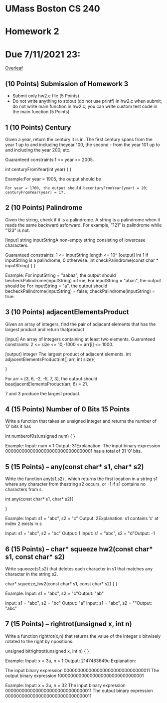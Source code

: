# UMass Boston CS 240

# Homework 2

# Due 7/11/2021 23:

[Overleaf](https://www.overleaf.com/read/fqhzhdpgdkyf)

## (10 Points) Submission of Homework 3

- Submit only hw2.c file (5 Points)
- Do not write anything to stdout (do not use printf) in hw2.c when submit; do not write main function
    in hw2.c; you can write custom test code in the main function (5 Points)

## 1 (10 Points) Century

Given a year, return the century it is in. The first century spans from the year 1 up to and including theyear 100, the second - from the year 101 up to and including the year 200, etc.

Guaranteed constraints:1 <= year <= 2005.

int centuryFromYear(int year)
{
}

Example:For year = 1905, the output should be

```
For year = 1700, the output should becenturyFromYear(year) = 20;
centuryFromYear(year) = 17.
```

## 2 (10 Points) Palindrome

Given the string, check if it is a palindrome. A string is a palindrome when it reads the same backward asforward. For example, ”121” is palindrome while ”123” is not.

[input] string inputStringA non-empty string consisting of lowercase characters.

Guaranteed constraints:
1 <= inputString.length <= 10^
[output] int
1 if inputString is a palindrome, 0 otherwise.
int checkPalindrome(const char * inputString) {
}

Example:
For inputString = "aabaa", the output should becheckPalindrome(inputString) = true;
For inputString = "abac", the output should be
For inputString = "a", the output should becheckPalindrome(inputString) = false;
checkPalindrome(inputString) = true.


## 3 (10 Points) adjacentElementsProduct

Given an array of integers, find the pair of adjacent elements that has the largest product and return thatproduct

[input]
An array of integers containing at least two elements.
Guaranteed constraints:
2 <= size <= 10,-1000 <= arr[i] <= 1000.

[output] integer
The largest product of adjacent elements.
int adjacentElementsProduct(int[] arr, int size){

}

For arr = [3, 6, -2, -5, 7, 3], the output should beadjacentElementsProduct(arr, 6) = 21.

7 and 3 produce the largest product.


## 4 (15 Points) Number of 0 Bits 15 Points

Write a function that takes an unsigned integer and returns the number of ’0’ bits it has

int numberof0s(unsigned num)
{
}

Example:
Input: num = 1
Output: 31Explanation: The input binary expression
00000000000000000000000000000001 has a total of 31 ’0’ bits.


## 5 (15 Points) – any(const char* s1, char* s2)

Write the function any(s1,s2) , which returns the first location in a string s1 where any character from thestring s2 occurs, or -1 if s1 contains no characters from s.

int any(const char* s1, char* s2){

}

Example:
Input: s1 = "abc", s2 = "c"
Output: 2Explanation: s1 contains ’c’ at index 2 exists in s

Input: s1 = "abc", s2 = "bc"
Output: 1
Input: s1 = "abc", s2 = "d"Output: -1


## 6 (15 Points) – char* squeeze hw2(const char* s1, const char* s2)

Write squeeze(s1,s2) that deletes each character in s1 that matches any character in the string s2.

char* squeeze_hw2(const char* s1, const char* s2)
{
}

Example:
Input: s1 = "abc", s2 = "c"Output: "ab"

Input: s1 = "abc", s2 = "bc"
Output: "a"
Input: s1 = "abc", s2 = ""Output: "abc"


## 7 (15 Points) – rightrot(unsigned x, int n)

Write a function rightrot(x,n) that returns the value of the integer x bitwisely rotated to the right by npositions.

unsigned bitrightrot(unsigned x, int n)
{
}

Example:
Input: x = 3u, n = 1
Output: 2147483649u
Explanation: 

The input binary expression  00000000000000000000000000000011 
The output binary expression 10000000000000000000000000000001 


Example:
Input: x = 3u, n = 32
The input binary expression  00000000000000000000000000000011 
The output binary expression 00000000000000000000000000000011 


